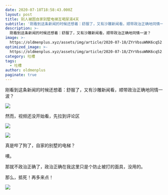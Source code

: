 ```yaml
---
date: 2020-07-18T18:58:43.000Z
layout: post
title: 别人被困自家别墅电梯互喝尿液4天
subtitle: '刚看到这条新闻的时候还想着：舒服了，又有沙雕新闻看，顺带政治正确地同情一波？'
description: >-
  刚看到这条新闻的时候还想着：舒服了，又有沙雕新闻看，顺带政治正确地同情一波？
image: >-
  https://oldmenplus.xyz/assets/img/article/2020-07-18/ZYrVbsuWNK6cq52.jpg
optimized_image: >-
  https://oldmenplus.xyz/assets/img/article/2020-07-18/ZYrVbsuWNK6cq52.jpg
category: 吐槽
tags:
  - 吐槽
author: oldmenplus
paginate: true
---
```


刚看到这条新闻的时候还想着：舒服了，又有沙雕新闻看，顺带政治正确地同情一波？

![](https://oldmenplus.xyz/assets/img/article/2020-07-18/svf8a9McJRn1Fk5.png)

然而，视频还没开始看，先拉到评论区

![](https://oldmenplus.xyz/assets/img/article/2020-07-18/5qEA7zlkjUXeLVO.jpg)

![](https://oldmenplus.xyz/assets/img/article/2020-07-18/O2YyNXl39fbDKGH.jpg)

真是哔了狗了，自家的别墅的电梯？

噢。

那就不政治正确了，政治正确在我这里只是个防止被打的面具，没用的。

那么，抵死！再多来点！

![](https://oldmenplus.xyz/assets/img/article/2020-07-18/KMyXvHW7rutkcGQ.png)